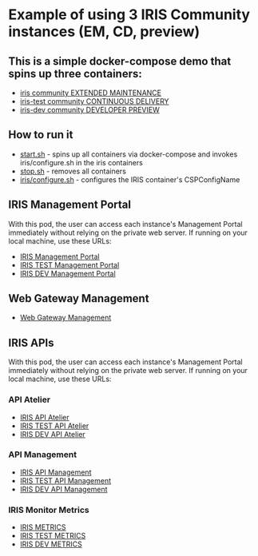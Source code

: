 # Example of using 3 IRIS Community instances (EM, CD, preview)

## This is a simple docker-compose demo that spins up three containers: 

* [iris community EXTENDED MAINTENANCE](./docker-compose.yml)
* [iris-test community CONTINUOUS DELIVERY](./docker-compose.yml)
* [iris-dev community DEVELOPER PREVIEW](./docker-compose.yml)

## How to run it

* [start.sh](./start.sh) - spins up all containers via docker-compose and 
    invokes iris/configure.sh in the iris containers
* [stop.sh](./stop.sh) - removes all containers
* [iris/configure.sh](./iris/configure.sh) - configures the IRIS container's CSPConfigName

## IRIS Management Portal

With this pod, the user can access each instance's Management Portal immediately without relying on the private web server. If running on your local machine, use these URLs:
* [IRIS Management Portal](http://localhost:8888/iris/csp/sys/UtilHome.csp)
* [IRIS TEST Management Portal](http://localhost:8888/iris-test/csp/sys/UtilHome.csp)
* [IRIS DEV Management Portal](http://localhost:8888/iris-dev/csp/sys/UtilHome.csp)

## Web Gateway Management 
* [Web Gateway Management](http://localhost:8888/csp/bin/Systems/Module.cxw)

## IRIS APIs

With this pod, the user can access each instance's Management Portal immediately without relying on the private web server. If running on your local machine, use these URLs:
### API Atelier
* [IRIS API Atelier](http://localhost:8888/iris/api/atelier/)
* [IRIS TEST API Atelier](http://localhost:8888/iris-test/api/atelier/)
* [IRIS DEV API Atelier](http://localhost:8888/iris-dev/api/atelier/)
### API Management
* [IRIS API Management](http://localhost:8888/api/mgmnt/)
* [IRIS TEST API Management](http://localhost:8888/iris-test/api/mgmnt/)
* [IRIS DEV API Management](http://localhost:8888/iris-dev/api/mgmnt/)
### IRIS Monitor Metrics
* [IRIS METRICS](http://localhost:8888/api/monitor/metrics)
* [IRIS TEST METRICS](http://localhost:8888/iris-test/api/monitor/metrics)
* [IRIS DEV METRICS](http://localhost:8888/iris-dev/api/monitor/metrics)
